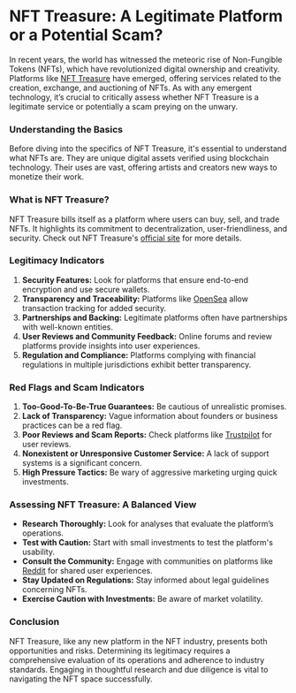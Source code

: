 # NFT Treasure: A Legitimate Platform or a Potential Scam?

In recent years, the world has witnessed the meteoric rise of Non-Fungible Tokens (NFTs), which have revolutionized digital ownership and creativity. Platforms like [NFT Treasure](https://www.nfttreasure.com) have emerged, offering services related to the creation, exchange, and auctioning of NFTs. As with any emergent technology, it’s crucial to critically assess whether NFT Treasure is a legitimate service or potentially a scam preying on the unwary.

### Understanding the Basics

Before diving into the specifics of NFT Treasure, it's essential to understand what NFTs are. They are unique digital assets verified using blockchain technology. Their uses are vast, offering artists and creators new ways to monetize their work.

### What is NFT Treasure?

NFT Treasure bills itself as a platform where users can buy, sell, and trade NFTs. It highlights its commitment to decentralization, user-friendliness, and security. Check out NFT Treasure's [official site](https://www.nfttreasure.com) for more details.

### Legitimacy Indicators

1. **Security Features:** Look for platforms that ensure end-to-end encryption and use secure wallets.
2. **Transparency and Traceability:** Platforms like [OpenSea](https://opensea.io) allow transaction tracking for added security.
3. **Partnerships and Backing:** Legitimate platforms often have partnerships with well-known entities.
4. **User Reviews and Community Feedback:** Online forums and review platforms provide insights into user experiences.
5. **Regulation and Compliance:** Platforms complying with financial regulations in multiple jurisdictions exhibit better transparency.

### Red Flags and Scam Indicators

1. **Too-Good-To-Be-True Guarantees:** Be cautious of unrealistic promises.
2. **Lack of Transparency:** Vague information about founders or business practices can be a red flag.
3. **Poor Reviews and Scam Reports:** Check platforms like [Trustpilot](https://www.trustpilot.com) for user reviews.
4. **Nonexistent or Unresponsive Customer Service:** A lack of support systems is a significant concern.
5. **High Pressure Tactics:** Be wary of aggressive marketing urging quick investments.

### Assessing NFT Treasure: A Balanced View

- **Research Thoroughly:** Look for analyses that evaluate the platform’s operations.
- **Test with Caution:** Start with small investments to test the platform's usability.
- **Consult the Community:** Engage with communities on platforms like [Reddit](https://www.reddit.com) for shared user experiences.
- **Stay Updated on Regulations:** Stay informed about legal guidelines concerning NFTs.
- **Exercise Caution with Investments:** Be aware of market volatility.

### Conclusion

NFT Treasure, like any new platform in the NFT industry, presents both opportunities and risks. Determining its legitimacy requires a comprehensive evaluation of its operations and adherence to industry standards. Engaging in thoughtful research and due diligence is vital to navigating the NFT space successfully.
